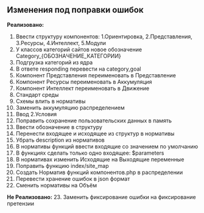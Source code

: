 ## Изменения под поправки ошибок

**Реализовано:**

1. Ввести структуру компонентов: 1.Ориентировка, 2.Представления, 3.Ресурсы, 4.Интеллект, 5.Модули
2. У классов категорий сайтов новое обозначение Category_{ОБОЗНАЧЕНИЕ_КАТЕГОРИИ}
3. Подгрузка категорий из ядра
4. В ответе responding перевести на category,goal
5. Компонент Представления переименовать в Представление
6. Компонент Ресурсы переименовать в Аккумуляция
7. Компонент Интеллект переименовать в Движение
8. Стандарт среды
9. Схемы влить в нормативы
10. Заменить аккумуляцию распределением
11. Ввод 2.Условия
12. Поправить сохранение пользовательских данных в память
13. Ввести обозначение в структуру
14. Перенести входящее и исходящее из структур в нормативы
15. Убрать description из нормативов
16. В нормативы функций ввести входящие со значением по умолчанию
17. В функциях сделать только одно входящее: $parameters
18. В нормативах изменить Исходящие на Выходящие переменные
19. Поправить функцию index/site_map
20. Создать Норматив функций компонентов.php в распределении
21. Перевести хранение ошибок в json формат
22. Сменить нормативы на Объём


**Не Реализовано:**
23. Заменить фиксирование ошибки на фиксирование претензии